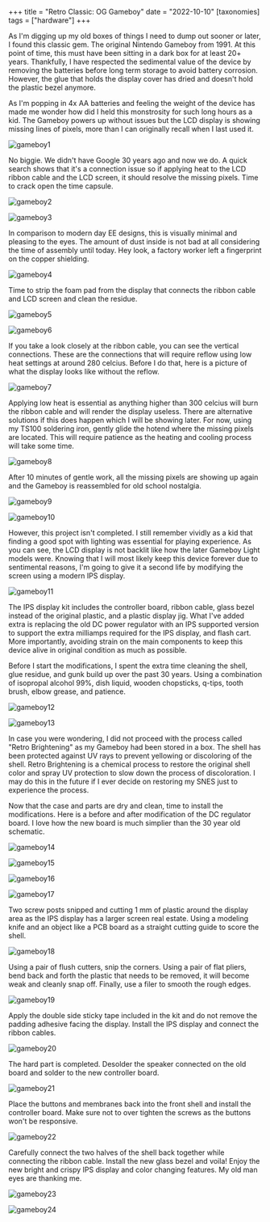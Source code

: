 +++
title = "Retro Classic: OG Gameboy"
date = "2022-10-10"
[taxonomies]
tags = ["hardware"]
+++

As I'm digging up my old boxes of things I need to dump out sooner or later, I found this classic gem. The original Nintendo Gameboy from 1991. At this point of time, this must have been sitting in a dark box for at least 20+ years. Thankfully, I have respected the sedimental value of the device by removing the batteries before long term storage to avoid battery corrosion. However, the glue that holds the display cover has dried and doesn't hold the plastic bezel anymore. 

As I'm popping in 4x AA batteries and feeling the weight of the device has made me wonder how did I held this monstrosity for such long hours as a kid. The Gameboy powers up without issues but the LCD display is showing missing lines of pixels, more than I can originally recall when I last used it.

![gameboy1](hardware-gameboy-1.jpeg)

No biggie. We didn't have Google 30 years ago and now we do. A quick search shows that it's a connection issue so if applying heat to the LCD ribbon cable and the LCD screen, it should resolve the missing pixels. Time to crack open the time capsule.

![gameboy2](hardware-gameboy-2.jpeg)

![gameboy3](hardware-gameboy-3.jpeg)

In comparison to modern day EE designs, this is visually minimal and pleasing to the eyes. The amount of dust inside is not bad at all considering the time of assembly until today. Hey look, a factory worker left a fingerprint on the copper shielding.

![gameboy4](hardware-gameboy-4.jpeg)

Time to strip the foam pad from the display that connects the ribbon cable and LCD screen and clean the residue.

![gameboy5](hardware-gameboy-5.jpeg)

![gameboy6](hardware-gameboy-6.jpeg)

If you take a look closely at the ribbon cable, you can see the vertical connections. These are the connections that will require reflow using low heat settings at around 280 celcius. Before I do that, here is a picture of what the display looks like without the reflow.

![gameboy7](hardware-gameboy-7.jpeg)

Applying low heat is essential as anything higher than 300 celcius will burn the ribbon cable and will render the display useless. There are alternative solutions if this does happen which I will be showing later. For now, using my TS100 soldering iron, gently glide the hotend where the missing pixels are located. This will require patience as the heating and cooling process will take some time.

![gameboy8](hardware-gameboy-8.jpeg)

After 10 minutes of gentle work, all the missing pixels are showing up again and the Gameboy is reassembled for old school nostalgia.

![gameboy9](hardware-gameboy-9.jpeg)

![gameboy10](hardware-gameboy-10.jpeg)

However, this project isn't completed. I still remember vividly as a kid that finding a good spot with lighting was essential for playing experience. As you can see, the LCD display is not backlit like how the later Gameboy Light models were. Knowing that I will most likely keep this device forever due to sentimental reasons, I'm going to give it a second life by modifying the screen using a modern IPS display.

![gameboy11](hardware-gameboy-11.jpeg)

The IPS display kit includes the controller board, ribbon cable, glass bezel instead of the original plastic, and a plastic display jig. What I've added extra is replacing the old DC power regulator with an IPS supported version to support the extra milliamps required for the IPS display, and flash cart. More importantly, avoiding strain on the main components to keep this device alive in original condition as much as possible.

Before I start the modifications, I spent the extra time cleaning the shell, glue residue, and gunk build up over the past 30 years. Using a combination of isopropal alcohol 99%, dish liquid, wooden chopsticks, q-tips, tooth brush, elbow grease, and patience.

![gameboy12](hardware-gameboy-12.jpeg)

![gameboy13](hardware-gameboy-13.jpeg)

In case you were wondering, I did not proceed with the process called "Retro Brightening" as my Gameboy had been stored in a box. The shell has been protected against UV rays to prevent yellowing or discoloring of the shell. Retro Brightening is a chemical process to restore the original shell color and spray UV protection to slow down the process of discoloration. I may do this in the future if I ever decide on restoring my SNES just to experience the process.

Now that the case and parts are dry and clean, time to install the modifications. Here is a before and after modification of the DC regulator board. I love how the new board is much simplier than the 30 year old schematic.

![gameboy14](hardware-gameboy-14.jpeg)

![gameboy15](hardware-gameboy-15.jpeg)

![gameboy16](hardware-gameboy-16.jpeg)

![gameboy17](hardware-gameboy-17.jpeg)

Two screw posts snipped and cutting 1 mm of plastic around the display area as the IPS display has a larger screen real estate. Using a modeling knife and an object like a PCB board as a straight cutting guide to score the shell.

![gameboy18](hardware-gameboy-18.jpeg)

Using a pair of flush cutters, snip the corners. Using a pair of flat pliers, bend back and forth the plastic that needs to be removed, it will become weak and cleanly snap off. Finally, use a filer to smooth the rough edges.

![gameboy19](hardware-gameboy-19.jpeg)

Apply the double side sticky tape included in the kit and do not remove the padding adhesive facing the display. Install the IPS display and connect the ribbon cables.

![gameboy20](hardware-gameboy-20.jpeg)

The hard part is completed. Desolder the speaker connected on the old board and solder to the new controller board.

![gameboy21](hardware-gameboy-21.jpeg)

Place the buttons and membranes back into the front shell and install the controller board. Make sure not to over tighten the screws as the buttons won't be responsive.

![gameboy22](hardware-gameboy-22.jpeg)

Carefully connect the two halves of the shell back together while connecting the ribbon cable. Install the new glass bezel and voila! Enjoy the new bright and crispy IPS display and color changing features. My old man eyes are thanking me.

![gameboy23](hardware-gameboy-23.jpeg)

![gameboy24](hardware-gameboy-24.jpeg)
